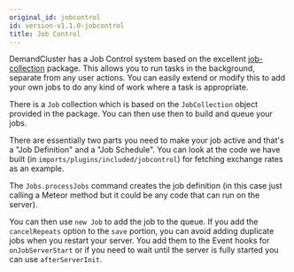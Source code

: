 ```yaml
---
original_id: jobcontrol
id: version-v1.1.0-jobcontrol
title: Job Control
---
```

    
DemandCluster has a Job Control system based on the excellent [job-collection](https://atmospherejs.com/vsivsi/job-collection) package. This allows you to run tasks in the background, separate from any user actions. You can easily extend or modify this to add your own jobs to do any kind of work where a task is appropriate.

There is a `Job` collection which is based on the `JobCollection` object provided in the package. You can then use then to build and queue your jobs.

There are essentially two parts you need to make your job active and that's a "Job Definition" and a "Job Schedule". You can look at the code we have built (in `imports/plugins/included/jobcontrol`) for fetching exchange rates as an example.

The `Jobs.processJobs` command creates the job definition (in this case just calling a Meteor method but it could be any code that can run on the server).

You can then use `new Job` to add the job to the queue. If you add the `cancelRepeats` option to the `save` portion, you can avoid adding duplicate jobs when you restart your server. You add them to the Event hooks for `onJobServerStart` or if you need to wait until the server is fully started you can use `afterServerInit`.

